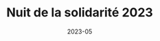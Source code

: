 ---
title: Nuit de la solidarité 2023
summary: "Cartographie d'appui à la Nuit de la solidarité 2023. Atlas de 135 cartes couvrant le territoire de l'enquête, réalisées grâce à l'outil Atlas et les expressions de QGIS. Commanditaire: Montpellier Méditerranée Métropole."
tags:
  - atlas
  - qgis
  - terrain
  - cartographie
date: 2023-05
# external_link: http://github.com
---